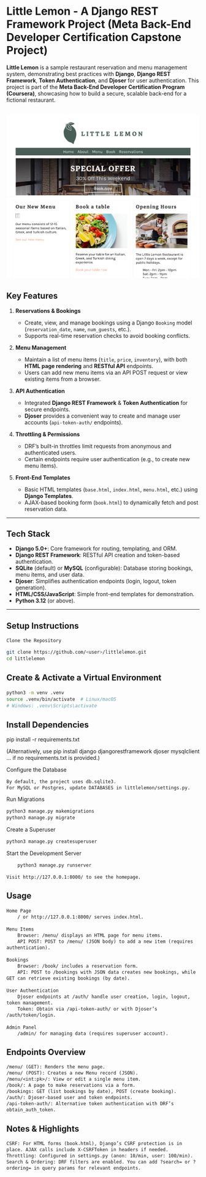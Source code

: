 # Little Lemon - A Django REST Framework Project (Meta Back-End Developer Certification Capstone Project)

**Little Lemon** is a sample restaurant reservation and menu management system, demonstrating best practices with **Django**, **Django REST Framework**, **Token Authentication**, and **Djoser** for user authentication. This project is part of the **Meta Back-End Developer Certification Program (Coursera)**, showcasing how to build a secure, scalable back-end for a fictional restaurant.

![Alt text describing the image](./assets/main_page1.png)
![Alt text describing the image](./assets/main_page2.png)
---

## Key Features

1. **Reservations & Bookings**  
   - Create, view, and manage bookings using a Django `Booking` model (`reservation_date`, `name`, `num_guests`, etc.).  
   - Supports real-time reservation checks to avoid booking conflicts.

2. **Menu Management**  
   - Maintain a list of menu items (`title`, `price`, `inventory`), with both **HTML page rendering** and **RESTful API** endpoints.  
   - Users can add new menu items via an API POST request or view existing items from a browser.

3. **API Authentication**  
   - Integrated **Django REST Framework** & **Token Authentication** for secure endpoints.  
   - **Djoser** provides a convenient way to create and manage user accounts (`api-token-auth/` endpoints).

4. **Throttling & Permissions**  
   - DRF’s built-in throttles limit requests from anonymous and authenticated users.  
   - Certain endpoints require user authentication (e.g., to create new menu items).

5. **Front-End Templates**  
   - Basic HTML templates (`base.html`, `index.html`, `menu.html`, etc.) using **Django Templates**.  
   - AJAX-based booking form (`book.html`) to dynamically fetch and post reservation data.

---

## Tech Stack

- **Django 5.0+**: Core framework for routing, templating, and ORM.  
- **Django REST Framework**: RESTful API creation and token-based authentication.  
- **SQLite** (default) or **MySQL** (configurable): Database storing bookings, menu items, and user data.  
- **Djoser**: Simplifies authentication endpoints (login, logout, token generation).  
- **HTML/CSS/JavaScript**: Simple front-end templates for demonstration.  
- **Python 3.12** (or above).

---

## Setup Instructions

    Clone the Repository
```bash
git clone https://github.com/<user>/littlelemon.git
cd littlelemon
```
## Create & Activate a Virtual Environment

```bash
python3 -m venv .venv
source .venv/bin/activate  # Linux/macOS
# Windows: .venv\Scripts\activate
```
## Install Dependencies

pip install -r requirements.txt

(Alternatively, use pip install django djangorestframework djoser mysqlclient ... if no requirements.txt is provided.)

Configure the Database

    By default, the project uses db.sqlite3.
    For MySQL or Postgres, update DATABASES in littlelemon/settings.py.

Run Migrations

```bash
python3 manage.py makemigrations
python3 manage.py migrate
```
Create a Superuser
```bash
python3 manage.py createsuperuser
```
Start the Development Server
```bash
    python3 manage.py runserver
```
    Visit http://127.0.0.1:8000/ to see the homepage.

## Usage

    Home Page
        / or http://127.0.0.1:8000/ serves index.html.

    Menu Items
        Browser: /menu/ displays an HTML page for menu items.
        API POST: POST to /menu/ (JSON body) to add a new item (requires authentication).

    Bookings
        Browser: /book/ includes a reservation form.
        API: POST to /bookings with JSON data creates new bookings, while GET can retrieve existing bookings (by date).

    User Authentication
        Djoser endpoints at /auth/ handle user creation, login, logout, token management.
        Token: Obtain via /api-token-auth/ or with Djoser’s /auth/token/login.

    Admin Panel
        /admin/ for managing data (requires superuser account).

## Endpoints Overview

    /menu/ (GET): Renders the menu page.
    /menu/ (POST): Creates a new Menu record (JSON).
    /menu/<int:pk>/: View or edit a single menu item.
    /book/: A page to make reservations via a form.
    /bookings: GET (list bookings by date), POST (create booking).
    /auth/: Djoser-based user and token endpoints.
    /api-token-auth/: Alternative token authentication with DRF’s obtain_auth_token.

## Notes & Highlights

    CSRF: For HTML forms (book.html), Django’s CSRF protection is in place. AJAX calls include X-CSRFToken in headers if needed.
    Throttling: Configured in settings.py (anon: 10/min, user: 100/min).
    Search & Ordering: DRF filters are enabled. You can add ?search= or ?ordering= in query params for relevant endpoints.
